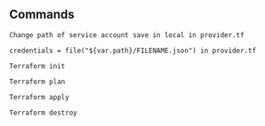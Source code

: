 ## Commands

`Change path of service account save in local in provider.tf`

`credentials = file("${var.path}/FILENAME.json") in provider.tf`

`Terraform init`

`Terraform plan`

`Terraform apply`

`Terraform destroy`
